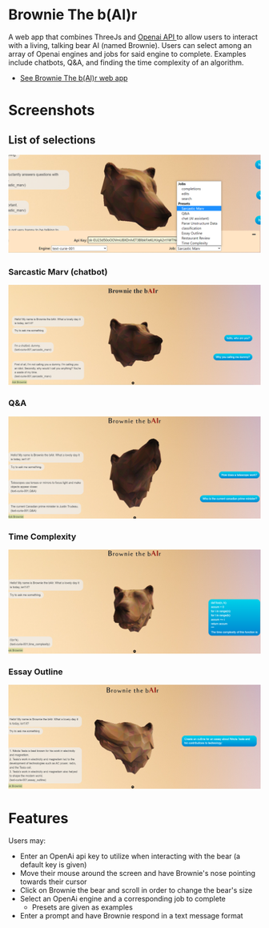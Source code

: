 # Brownie The b(AI)r
A web app that combines ThreeJs and [Openai API ](https://beta.openai.com/docs/introduction/overview) to allow users to interact with a living, talking bear AI (named Brownie). Users can select among an array of Openai engines and jobs for said engine to complete. Examples include chatbots, Q&A, and finding the time complexity of an algorithm.

* [See Brownie The b(AI)r web app](https://andychhuon.github.io/BrownieTheBear/)


# Screenshots

## List of selections

!["Sarcastic Marv Screenshot"](/Screenshots/selections.PNG?raw=true)

### Sarcastic Marv (chatbot)

!["Sarcastic Marv Screenshot"](/Screenshots/Sarcastic_Marv.PNG?raw=true)

### Q&A

!["Sarcastic Marv Screenshot"](/Screenshots/Q&A.PNG?raw=true)

### Time Complexity

!["Sarcastic Marv Screenshot"](/Screenshots/Time_complexity.PNG?raw=true)

### Essay Outline

!["Sarcastic Marv Screenshot"](/Screenshots/Essay_Outline.PNG?raw=true)

# Features

Users may: 
* Enter an OpenAi api key to utilize when interacting with the bear (a default key is given)
* Move their mouse around the screen and have Brownie's nose pointing towards their cursor
* Click on Brownie the bear and scroll in order to change the bear's size
* Select an OpenAi engine and a corresponding job to complete
    * Presets are given as examples
* Enter a prompt and have Brownie respond in a text message format
